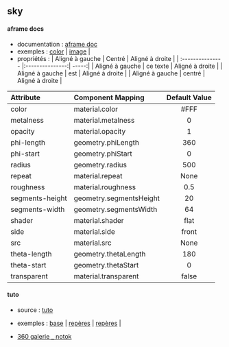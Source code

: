 ## sky

#### aframe docs
* documentation : [aframe doc](https://aframe.io/docs/1.2.0/primitives/a-sky.html)
* exemples : [color](./sky_0_color.html) | 
[image](./sky_1_image.html) | 
* propriétés : 
| Aligné à gauche  | Centré          | Aligné à droite |
| :--------------- |:---------------:| -----:|
| Aligné à gauche  |   ce texte        |  Aligné à droite |
| Aligné à gauche  | est             |   Aligné à droite |
| Aligné à gauche  | centré          |    Aligné à droite |

| Attribute 	     |Component Mapping        | Default Value
| :--------------- |:----------------------- | :-----:|
|color 	      |material.color 	    |#FFF
|metalness 	  |material.metalness 	|0
|opacity 	    |material.opacity 	  |1
|phi-length 	|geometry.phiLength 	|360
|phi-start 	  |geometry.phiStart 	  |0
|radius 	    |geometry.radius 	    |500
|repeat 	    |material.repeat 	    |None
|roughness 	  |material.roughness 	|0.5
|segments-height 	|geometry.segmentsHeight 	|20
|segments-width 	|geometry.segmentsWidth 	|64
|shader 	    |material.shader 	    |flat
|side 	      |material.side 	      |front
|src 	        |material.src 	      |None
|theta-length |geometry.thetaLength |180
|theta-start 	|geometry.thetaStart 	|0
|transparent 	|material.transparent |false


#### tuto
* source : [tuto](https://aframe-school-textures.glitch.me/solution.html)
* exemples : [base](./landscape_0_base.html) | 
[repères](./landscape_0_base_reperes.html) | 
[repères](./landscape_full.html) | 

* [360 galerie _ notok](./landscape_2_galerie_360_notok.html)

